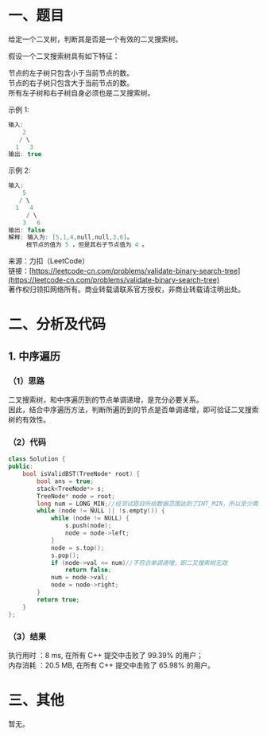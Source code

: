 # 一、题目
给定一个二叉树，判断其是否是一个有效的二叉搜索树。  
  
假设一个二叉搜索树具有如下特征：  
  
节点的左子树只包含小于当前节点的数。  
节点的右子树只包含大于当前节点的数。  
所有左子树和右子树自身必须也是二叉搜索树。  
  
示例 1:  
```c++
输入:
    2
   / \
  1   3
输出: true
```
示例 2:  
```c++
输入:
    5
   / \
  1   4
     / \
    3   6
输出: false
解释: 输入为: [5,1,4,null,null,3,6]。
     根节点的值为 5 ，但是其右子节点值为 4 。
```
来源：力扣（LeetCode）  
链接：[https://leetcode-cn.com/problems/validate-binary-search-tree](https://leetcode-cn.com/problems/validate-binary-search-tree)  
著作权归领扣网络所有。商业转载请联系官方授权，非商业转载请注明出处。  
# 二、分析及代码
## 1. 中序遍历
### （1）思路
二叉搜索树，和中序遍历到的节点单调递增，是充分必要关系。  
因此，结合中序遍历方法，判断所遍历到的节点是否单调递增，即可验证二叉搜索树的有效性。  
### （2）代码
```cpp
class Solution {
public:
    bool isValidBST(TreeNode* root) {
        bool ans = true;
        stack<TreeNode*> s;
        TreeNode* node = root;
        long num = LONG_MIN;//经测试题目所给数据范围达到了INT_MIN，所以至少需用LONG_MIN
        while (node != NULL || !s.empty()) {
            while (node != NULL) {
                s.push(node);
                node = node->left;
            }
            node = s.top();
            s.pop();
            if (node->val <= num)//不符合单调递增，即二叉搜索树无效
                return false;
            num = node->val;
            node = node->right;
        }
        return true;        
    }
};
```
### （3）结果
执行用时 ：8 ms, 在所有 C++ 提交中击败了 99.39% 的用户；  
内存消耗 ：20.5 MB, 在所有 C++ 提交中击败了 65.98% 的用户。   
# 三、其他
暂无。  
